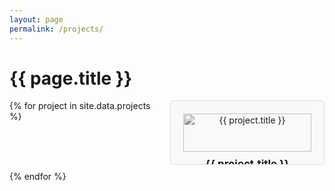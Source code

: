```yaml
---
layout: page
permalink: /projects/
---
```

<!DOCTYPE html>
<html>
<head>
  <meta charset="UTF-8">
  <title>{{ page.title }}</title>
  <style>
    /* Styles for the grid layout */
    .grid-container {
      display: grid;
      grid-template-columns: repeat(2, 1fr); /* 2 columns grid */
      gap: 10px;
    }

    /* Adjust for smaller screens */
    @media (max-width: 768px) {
      .grid-container {
        grid-template-columns: 1fr; /* 1 column grid for very small screens */
      }
    }

    .project-box {
      padding: 20px;
      border: 1px solid #ddd;
      border-radius: 5px;
      cursor: pointer;
      transition: all 0.3s ease;
      max-height: 175px; /* Allow room for the image and some padding */
      overflow: hidden;
      background-color: #f9f9f9;
      text-align: center;
      position: relative;
      grid-column: span 1; /* Default span 1 column */
    }

    .project-box:hover {
      transform: scale(1.05);
      box-shadow: 0px 4px 10px rgba(0, 0, 0, 0.1);
    }

    .project-box.expanded {
      max-height: none; /* Remove max-height when expanded */
      grid-column: span 2; /* Expand to full width */
    }

    .project-image {
      width: 100%;
      height: auto;
      max-height: 125px; /* Controlled height in collapsed state */
      object-fit: cover; /* Maintain aspect ratio */
      filter: grayscale(100%); /* Apply black-and-white effect */
      transition: all 0.3s ease;
    }

    .project-box:hover .project-image {
      filter: grayscale(0%); /* Remove black-and-white effect on hover */
    }

    .project-box.expanded .project-image {
      max-height: 500px; /* Maximum height when expanded */
      width: 60%; /* Center image */
      margin: 0 auto; /* Center the image */
    }

    .project-title {
      margin: 10px 0; /* Add space around the title */
      font-size: 1.2em; /* Adjust font size as needed */
    }

    .project-details {
      opacity: 0;
      transform: translateY(-10px);
      transition: opacity 0.5s ease, transform 0.5s ease;
      margin-top: 10px;
      display: none;
      text-align: left; /* Align text to left */
    }

    .project-box.expanded .project-details {
      opacity: 1;
      transform: translateY(0);
      display: block;
    }
  </style>
</head>
<body>
  <h1>{{ page.title }}</h1>
  <div class="grid-container">
    {% for project in site.data.projects %}
      <div class="project-box" onclick="toggleProjectDetails(this)">
        <img src="{{ '/assets/images/projects/' | append: project.image }}" alt="{{ project.title }}" class="project-image">
        <h2 class="project-title">{{ project.title }}</h2>
        <div class="project-details">
          <p><strong>Introduction:</strong> {{ project.introduction }}</p>
          <p><strong>Objectives:</strong> {{ project.objectives }}</p>
          <p><strong>Start Date:</strong> {{ project.start_date }}</p>
          <p><strong>Duration:</strong> {{ project.duration }}</p>
        </div>
      </div>
    {% endfor %}
  </div>

  <script>
    function toggleProjectDetails(element) {
      const isExpanded = element.classList.contains('expanded');
      document.querySelectorAll('.project-box').forEach(box => {
        box.classList.remove('expanded');
      });

      if (!isExpanded) {
        element.classList.add('expanded');
      }
    }
  </script>
</body>
</html>

